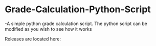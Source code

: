 # Grade-Calculation-Python-Script
-A simple python grade calculation script.
The python script can be modified as you wish to see how it works

Releases are located here:


